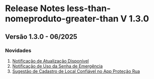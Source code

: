 # Release Notes less-than-nomeproduto-greater-than V 1.3.0

## **Versão 1.3.0 - 06/2025**


### **Novidades**

1. [Notificação de Atualização Disponível](Notificação-De-Atualização-Disponível.md)
2. [Notificação de Uso da Senha de Emergência](Notificação-De-Uso-Da-Senha-De-Emergência.md)
3. [Sugestão de Cadastro de Local Confiável no App Proteção Rua](Sugestão-De-Cadastro-De-Local-Confiável-No-App-Proteção-Rua.md)
